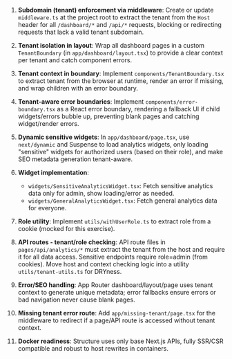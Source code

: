 1. **Subdomain (tenant) enforcement via middleware**: Create or update `middleware.ts` at the project root to extract the tenant from the `Host` header for all `/dashboard/*` and `/api/*` requests, blocking or redirecting requests that lack a valid tenant subdomain.

2. **Tenant isolation in layout**: Wrap all dashboard pages in a custom `TenantBoundary` (in `app/dashboard/layout.tsx`) to provide a clear context per tenant and catch component errors.

3. **Tenant context in boundary**: Implement `components/TenantBoundary.tsx` to extract tenant from the browser at runtime, render an error if missing, and wrap children with an error boundary.

4. **Tenant-aware error boundaries**: Implement `components/error-boundary.tsx` as a React error boundary, rendering a fallback UI if child widgets/errors bubble up, preventing blank pages and catching widget/render errors.

5. **Dynamic sensitive widgets**: In `app/dashboard/page.tsx`, use `next/dynamic` and Suspense to load analytics widgets, only loading "sensitive" widgets for authorized users (based on their role), and make SEO metadata generation tenant-aware.

6. **Widget implementation**:
    - `widgets/SensitiveAnalyticsWidget.tsx`: Fetch sensitive analytics data only for admin, show loading/error as needed.
    - `widgets/GeneralAnalyticsWidget.tsx`: Fetch general analytics data for everyone.

7. **Role utility**: Implement `utils/withUserRole.ts` to extract role from a cookie (mocked for this exercise).

8. **API routes - tenant/role checking**: API route files in `pages/api/analytics/*` must extract the tenant from the host and require it for all data access. Sensitive endpoints require role=admin (from cookies). Move host and context checking logic into a utility `utils/tenant-utils.ts` for DRYness.

9. **Error/SEO handling**: App Router dashboard/layout/page uses tenant context to generate unique metadata; error fallbacks ensure errors or bad navigation never cause blank pages.

10. **Missing tenant error route**: Add `app/missing-tenant/page.tsx` for the middleware to redirect if a page/API route is accessed without tenant context.

11. **Docker readiness**: Structure uses only base Next.js APIs, fully SSR/CSR compatible and robust to host rewrites in containers.